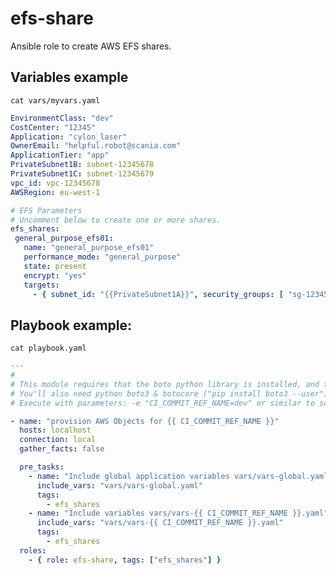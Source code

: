# efs-share 

Ansible role to create AWS EFS shares.



Variables example
---------

```cat vars/myvars.yaml```
 ```yaml
EnvironmentClass: "dev"
CostCenter: "12345"
Application: "cylon_laser"
OwnerEmail: "helpful.robot@scania.com"
ApplicationTier: "app"
PrivateSubnet1B: subnet-12345678
PrivateSubnet1C: subnet-12345679
vpc_id: vpc-12345678
AWSRegion: eu-west-1

# EFS Parameters
# Uncomment below to create one or more shares.
efs_shares:
  general_purpose_efs01:
    name: "general_purpose_efs01"
    performance_mode: "general_purpose"
    state: present                                                                  # present or absent (absent removes the share!)
    encrypt: "yes"
    targets:
      - { subnet_id: "{{PrivateSubnet1A}}", security_groups: [ "sg-123456789" ] }

```

Playbook example:
-----------------
```cat playbook.yaml```
```yaml
---
#
# This module requires that the boto python library is installed, and that Ansible can use awscli.
# You'll also need python boto3 & botocore ("pip install boto3 --user")
# Execute with parameters: -e "CI_COMMIT_REF_NAME=dev" or similar to source the correct vars/ -file

- name: "provision AWS Objects for {{ CI_COMMIT_REF_NAME }}"
  hosts: localhost
  connection: local
  gather_facts: false

  pre_tasks:
    - name: "Include global application variables vars/vars-global.yaml"
      include_vars: "vars/vars-global.yaml"
      tags:
        - efs_shares
    - name: "Include variables vars/vars-{{ CI_COMMIT_REF_NAME }}.yaml"
      include_vars: "vars/vars-{{ CI_COMMIT_REF_NAME }}.yaml"
      tags:
        - efs_shares
  roles:
    - { role: efs-share, tags: ["efs_shares"] }

```